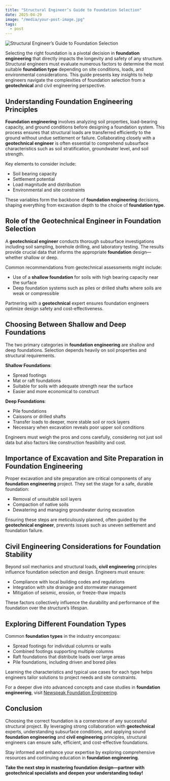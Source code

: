 ```yaml
---
title: "Structural Engineer’s Guide to Foundation Selection"
date: 2025-04-29
image: "/media/your-post-image.jpg"
tags:
  - post
---
```


![Structural Engineer’s Guide to Foundation Selection](/media/your-post-image.jpg)

Selecting the right foundation is a pivotal decision in **foundation engineering** that directly impacts the longevity and safety of any structure. Structural engineers must evaluate numerous factors to determine the most suitable **foundation type** depending on site conditions, loads, and environmental considerations. This guide presents key insights to help engineers navigate the complexities of foundation selection from a **geotechnical** and civil engineering perspective.

## Understanding Foundation Engineering Principles

**Foundation engineering** involves analyzing soil properties, load-bearing capacity, and ground conditions before designing a foundation system. This process ensures that structural loads are transferred efficiently to the ground without undue settlement or failure. Collaborating closely with a **geotechnical engineer** is often essential to comprehend subsurface characteristics such as soil stratification, groundwater level, and soil strength.

Key elements to consider include:

- Soil bearing capacity  
- Settlement potential  
- Load magnitude and distribution  
- Environmental and site constraints  

These variables form the backbone of **foundation engineering** decisions, shaping everything from excavation depth to the choice of **foundation type**.

## Role of the Geotechnical Engineer in Foundation Selection

A **geotechnical engineer** conducts thorough subsurface investigations including soil sampling, borehole drilling, and laboratory testing. The results provide crucial data that informs the appropriate **foundation** design—whether shallow or deep.

Common recommendations from geotechnical assessments might include:

- Use of a **shallow foundation** for soils with high bearing capacity near the surface  
- Deep foundation systems such as piles or drilled shafts where soils are weak or compressible  

Partnering with a **geotechnical** expert ensures foundation engineers optimize design safety and cost-effectiveness.

## Choosing Between Shallow and Deep Foundations

The two primary categories in **foundation engineering** are shallow and deep foundations. Selection depends heavily on soil properties and structural requirements.

**Shallow Foundations**:

- Spread footings  
- Mat or raft foundations  
- Suitable for soils with adequate strength near the surface  
- Easier and more economical to construct  

**Deep Foundations**:

- Pile foundations  
- Caissons or drilled shafts  
- Transfer loads to deeper, more stable soil or rock layers  
- Necessary when excavation reveals poor upper soil conditions  

Engineers must weigh the pros and cons carefully, considering not just soil data but also factors like construction feasibility and cost.

## Importance of Excavation and Site Preparation in Foundation Engineering

Proper excavation and site preparation are critical components of any **foundation engineering** project. They set the stage for a safe, durable foundation:

- Removal of unsuitable soil layers  
- Compaction of native soils  
- Dewatering and managing groundwater during excavation  

Ensuring these steps are meticulously planned, often guided by the **geotechnical engineer**, prevents issues such as uneven settlement and foundation failure.

## Civil Engineering Considerations for Foundation Stability

Beyond soil mechanics and structural loads, **civil engineering** principles influence foundation selection and design. Engineers must ensure:

- Compliance with local building codes and regulations  
- Integration with site drainage and stormwater management  
- Mitigation of seismic, erosion, or freeze-thaw impacts  

These factors collectively influence the durability and performance of the foundation over the structure’s lifespan.

## Exploring Different Foundation Types

Common **foundation types** in the industry encompass:

- Spread footings for individual columns or walls  
- Combined footings supporting multiple columns  
- Raft foundations that distribute loads over large areas  
- Pile foundations, including driven and bored piles  

Learning the characteristics and typical use cases for each type helps engineers tailor solutions to project needs and site constraints.

For a deeper dive into advanced concepts and case studies in **foundation engineering**, visit [Newspeak Foundation Engineering](https://newspeak.today/foundation-engineering).

## Conclusion

Choosing the correct foundation is a cornerstone of any successful structural project. By leveraging strong collaboration with **geotechnical** experts, understanding subsurface conditions, and applying sound **foundation engineering** and **civil engineering** principles, structural engineers can ensure safe, efficient, and cost-effective foundations.

Stay informed and enhance your expertise by exploring comprehensive resources and continuing education in **foundation engineering**.

**Take the next step in mastering foundation design—partner with geotechnical specialists and deepen your understanding today!**
